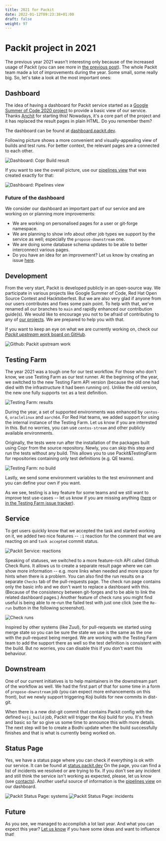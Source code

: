 ```yaml
---
title: 2021 for Packit
date: 2022-01-12T09:23:38+01:00
draft: false
weight: 97
---
```


# Packit project in 2021

The previous year 2021 wasn't interesting only because of the increased usage of Packit
(you can see more in [the previous post](../2021-in-numbers)).
The whole Packit team made a lot of improvements during the year.
Some small, some really big. So, let's take a look at the most important ones:

## Dashboard

The idea of having a dashboard for Packit service started as a
[Google Summer of Code 2020 project](https://communityblog.fedoraproject.org/gsoc-progress-report-dashboard-for-packit-july-1-aug-16-2020/)
to provide a basic view of our service.
Thanks [Anchit](https://github.com/IceWreck) for starting this!
Nowadays, it's a core part of the project and it has replaced the result pages in plain HTML. Do you remember them?

The dashboard can be found at [dashboard.packit.dev](https://dashboard.packit.dev).

Following picture shows a more convenient and visually-appealing view of builds and test runs.
For better context, the relevant pages are a connected to each other.

![Dashboard: Copr Build result](/images/2021-features-dashboard-copr.png)

If you want to see the overall picture, use our [pipelines view](https://dashboard.packit.dev/pipelines) that was created exactly for that:

![Dashboard: Pipelines view](/images/2021-features-dashboard-pipelines.png)

### Future of the dashboard

We consider our dashboard an important part of our service and are working on or planning more improvements:

- We are working on personalised pages for a user or git-forge namespace.
- We are planning to show info about other job types we support by the service as well;
  especially the `propose-downstream` one.
- We are doing some database schema updates to be able to better interconnect various pages.
- Do you have an idea for an improvement?
  Let us know by creating an issue [here](https://github.com/packit/dashboard/issues/new).

## Development

From the very start, Packit is developed publicly in an open-source way.
We participate in various projects like Google Summer of Code, Red Hat Open Source Contest and Hacktoberfest.
But we are also very glad if anyone from our users contributes and fixes some pain point.
To help with that, we've renamed all our branches to `main` and rapidly enhanced our contribution guide(s).
We would like to encourage you not to be afraid of contributing to any of [our projects](https://github.com/packit/).
We are prepared to help you with that.

If you want to keep an eye on what we are currently working on, check our [_Packit upstream work_ board on GitHub](https://github.com/orgs/packit/projects/4).

![Github: Packit upstream work](/images/2021-features-github-project.png)

## Testing Farm

The year 2021 was a tough one for our test workflow. For those who don't know, we use Testing Farm as our test runner.
At the beginning of the year, we switched to the new Testing Farm API version
(because the old one had died with the infrastructure it had been running on).
Unlike the old version, the new one fully supports `tmt` as a test definition.

![Testing Farm: results](/images/2021-features-testing-farm-results.png)

During the year, a set of supported environments was enhanced by `centos-6`, `oraclelinux` and `aarch64`.
For Red Hat teams, we added support for using the internal instance of the Testing Farm.
Let us know if you are interested in this.
But no worries, you can use `centos-stream` and other publicly available environments.

Originally, the tests were run after the installation of the packages built using Copr from the source repository.
Newly, you can skip this step and run the tests without any build. This allows you to use Packit&TestingFarm
for repositories containing only test definitions (e.g. QE teams).

![Testing Farm: no build](/images/2021-features-tf-no-build.png)

Lastly, we send some environment variables to the test environment and you can define your own if you want.

As we see, testing is a key feature for some teams and we still want to improve test use-cases
-- let us know if you are missing anything ([here](https://github.com/packit/packit-service/issues/new) or
[in the Testing Farm issue tracker](https://gitlab.com/groups/testing-farm/-/issues)).

## Service

To get users quickly know that we accepted the task and started working on it, we added two nice features
-- `:1` reaction for the comment that we are reacting on and `task accepted` commit status.

![Packit Service: reactions](/images/2021-features-thumbs-up.png)

Speaking of statuses, we switched to a more feature-rich API called Github Check Runs.
It allows us to create a separate result page where we can show more information
-- e.g. more links when needed and more space for hints when there is a problem.
You can also find the run results on a separate `Checks` tab of the pull-requests page.
The check run page contains only the basic info and we don't want to replace a dashboard with this.
(Because of the consistency between git-forges and to be able to link the related dashboard pages.)
Another feature of check runs you might find useful is being able to re-run the failed test with just one click
(see the `Re-run` button in the following screenshot).

![Check runs](/images/2021-features-check-runs.png)

Inspired by other systems (like Zuul), for pull-requests we started using merge state
so you can be sure the state we use is the same as the one with the pull-request being merged.
We are working with the Testing Farm team to add the support there as well so the test definition is consistent with the build.
But no worries, you can disable this if you don't want this behaviour.

## Downstream

One of our current initiatives is to help maintainers in the downstream part of the workflow as well.
We had the first part of that for some time in a form of `propose-downstream` job (you can expect more enhancements on this front),
but we newly support triggering Koji builds for new commits in dist-git.

When there is a new dist-git commit that contains Packit config with the defined `koji_build` job,
Packit will trigger the Koji build for you.
It's fresh and basic so far so give us some time to announce this with more details.
The next step will be to create a Bodhi update when the build successfully finishes and that is
what is currently being worked on.

## Status Page

Yes, we have a status page where you can check if everything is ok with our service.
It can be found at [status.packit.dev](https://status.packit.dev/)
On the page, you can find a list of incidents we resolved or are trying to fix.
If you don't see any incident and still think the service isn't working as expected, please,
let us know (see [contacts](https://packit.dev/#contact)).
Another useful source of information is the [pipelines view](https://dashboard.packit.dev/pipelines) on our dashboard.

![Packit Status Page: systems](/images/2021-features-status-1.png)
![Packit Status Page: incidents](/images/2021-features-status-2.png)

## Future

As you see, we managed to accomplish a lot last year. And what you can expect this year?
[Let us know](https://packit.dev/#contact) if you have some ideas and want to influence that!
